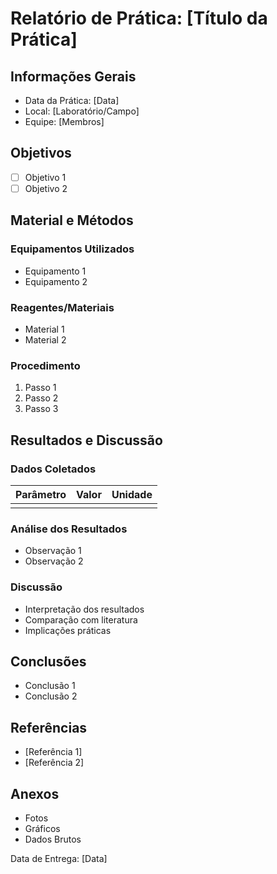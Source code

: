 # Relatório de Prática: [Título da Prática]

## Informações Gerais
- Data da Prática: [Data]
- Local: [Laboratório/Campo]
- Equipe: [Membros]

## Objetivos
- [ ] Objetivo 1
- [ ] Objetivo 2

## Material e Métodos
### Equipamentos Utilizados
- Equipamento 1
- Equipamento 2

### Reagentes/Materiais
- Material 1
- Material 2

### Procedimento
1. Passo 1
2. Passo 2
3. Passo 3

## Resultados e Discussão
### Dados Coletados
| Parâmetro | Valor | Unidade |
|-----------|-------|---------|
|           |       |         |

### Análise dos Resultados
- Observação 1
- Observação 2

### Discussão
- Interpretação dos resultados
- Comparação com literatura
- Implicações práticas

## Conclusões
- Conclusão 1
- Conclusão 2

## Referências
- [Referência 1]
- [Referência 2]

## Anexos
- Fotos
- Gráficos
- Dados Brutos

Data de Entrega: [Data]
